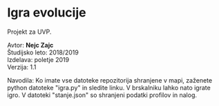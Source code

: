 # Igra evolucije
Projekt za UVP.

Avtor: **Nejc Zajc** \
Študijsko leto: 2018/2019 \
Izdelava: poletje 2019 \
Verzija: 1.1

Navodila:
Ko imate vse datoteke repozitorija shranjene v mapi, zaženete python datoteke "igra.py" in sledite linku. V brskalniku lahko nato igrate igro.
V datoteki "stanje.json" so shranjeni podatki profilov in nalog.
